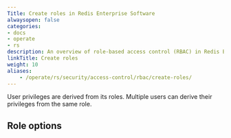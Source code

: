 ```yaml
---
Title: Create roles in Redis Enterprise Software
alwaysopen: false
categories:
- docs
- operate
- rs
description: An overview of role-based access control (RBAC) in Redis Enterprise Software.
linkTitle: Create roles
weight: 10
aliases:
    - /operate/rs/security/access-control/rbac/create-roles/
---
```


User privileges are derived from its roles. Multiple users can derive their privileges from the same role.

## Role options